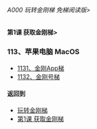 ###### A000 玩转金刚梯 免梯阅读版>
#### 第1课 获取金刚梯>

### 113、苹果电脑 MacOS

- [1131、金刚App梯 ](https://github.com/a2zitpro/web/blob/master/LadderFree/LadderGet/Apple/MacOS/LadderApp.md)
- [1132、金刚号梯  ](https://github.com/a2zitpro/web/blob/master/LadderFree/LadderGet/Apple/MacOS/LadderKKID.md)



#### 返回到
- [玩转金刚梯](https://github.com/a2zitpro/web/blob/master/LadderFree/main.md)
- [第1课 获取金刚梯](https://github.com/a2zitpro/web/blob/master/LadderFree/LadderGet/LadderGet.md)





